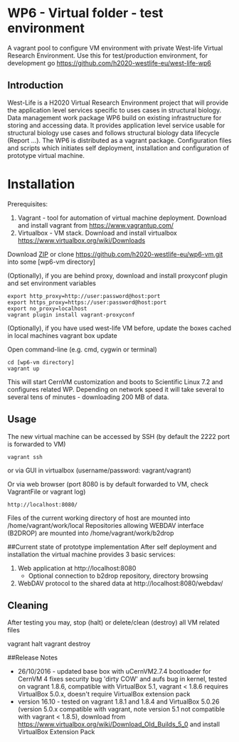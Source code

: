 # WP6 - Virtual folder - test environment
A vagrant pool to configure VM environment with private West-life Virtual Research Environment. 
Use this for test/production environment, for development go https://github.com/h2020-westlife-eu/west-life-wp6

## Introduction
West-Life is a H2020 Virtual Research Environment project that will provide the application level services specific to uses cases in structural biology. 
Data management work package WP6 build on existing infrastructure for storing and accessing data. It provides application level service usable for structural biology use cases and follows structural biology data lifecycle (Report ...).
The WP6 is distributed as a vagrant package. Configuration files and scripts which initiates self deployment, installation and configuration of prototype virtual machine.
# Installation
Prerequisites:

 1. Vagrant - tool for automation of virtual machine deployment. Download and install vagrant from https://www.vagrantup.com/
 2. Virtualbox - VM stack. Download and install virtualbox https://www.virtualbox.org/wiki/Downloads

Download [ZIP](https://github.com/h2020-westlife-eu/wp6-vm/archive/master.zip) or clone https://github.com/h2020-westlife-eu/wp6-vm.git into some [wp6-vm directory]

(Optionally), if you are behind proxy, download and install proxyconf plugin and set environment variables

    export http_proxy=http://user:password@host:port
    export https_proxy=https://user:password@host:port
    export no_proxy=localhost
    vagrant plugin install vagrant-proxyconf
    
(Optionally), if you have used west-life VM before, update the boxes cached in local machines
    vagrant box update    

Open command-line (e.g. cmd, cygwin or terminal)
     
    cd [wp6-vm directory]
    vagrant up    

This will start CernVM customization and boots to Scientific Linux 7.2 and configures related WP. Depending on network speed it will take several to several tens of minutes - downloading 200 MB of data.

## Usage
The new virtual machine can be accessed by SSH (by default the 2222 port is forwarded to VM)

    vagrant ssh

or via GUI in virtualbox (username/password: vagrant/vagrant)

Or via web browser (port 8080 is by default forwarded to VM, check VagrantFile or vagrant log)

    http://localhost:8080/
    
Files of the current working directory of host are mounted into /home/vagrant/work/local
Repositories allowing WEBDAV interface (B2DROP) are mounted into /home/vagrant/work/b2drop     

##Current state of prototype implementation
After self deployment and installation the virtual machine provides 3 basic services:

 1. Web application at http://localhost:8080
	 - Optional connection to b2drop repository, directory browsing
 2. WebDAV protocol to the shared data at http://localhost:8080/webdav/
 
## Cleaning
After testing you may, stop (halt) or delete/clean (destroy) all VM related files

   vagrant halt
   vagrant destroy

##Release Notes
- 26/10/2016 - updated base box with uCernVM2.7.4 bootloader for CernVM 4 fixes security bug 'dirty COW' and aufs bug in kernel, tested on vagrant 1.8.6, compatible with VirtualBox 5.1, vagrant < 1.8.6 requires VirtualBox 5.0.x, doesn't require VirtualBox extension pack
- version 16.10 - tested on vagrant 1.8.1 and 1.8.4 and VirtualBox 5.0.26 (version 5.0.x compatible with vagrant, note version 5.1 not compatible with vagrant < 1.8.5), download from https://www.virtualbox.org/wiki/Download_Old_Builds_5_0 
and install VirtualBox Extension Pack 
